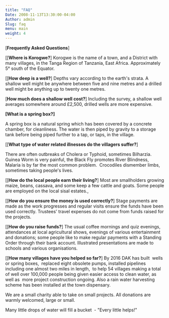 ```yaml
---
title: "FAQ"
Date: 2008-11-13T13:30:00-04:00
Author: admin
Slug: faq
menu: main
weight: 4
---
```


[**Frequently Asked Questions**]

[[**Where is Korogwe?**]
Korogwe is the name of a town, and a District with many villages, in the Tanga Region of Tanzania, East Africa. Approximately 5° south of the Equator.

[[**How deep is a well?**]
Depths vary according to the earth's strata. A shallow well might be anywhere between five and nine metres and a drilled well might be anything up to twenty one metres.

[**How much does a shallow well cost?**]
Including the survey, a shallow well averages somewhere around £2,500, drilled wells are more expensive.

**[What is a spring box?]**

A spring box is a natural spring which has been covered by a concrete chamber, for cleanliness. The water is then piped by gravity to a storage tank before being piped further to a tap, or taps, in the village.

[[**What type of water related illnesses do the villagers suffer?**]

There are often outbreaks of Cholera or Typhoid, sometimes Bilharzia. Guinea Worm is very painful, the Black Fly promotes River Blindness, Malaria is by far the most common problem.  Crocodiles dismember limbs, sometimes taking people's lives.

[[**How do the local people earn their living?**]
Most are smallholders growing maize, beans, cassava, and some keep a few cattle and goats. Some people are employed on the local sisal estates.,

[[**How do you ensure the money is used correctly?**]
Stage payments are made as the work progresses and regular visits ensure the funds have been used correctly. Trustees' travel expenses do not come from funds raised for the projects.

[[**How do you raise funds?**]
The usual coffee mornings and quiz evenings, attendances at local agricultural shows, evenings of various entertainment and donations; some people like to make regular payments with a Standing Order through their bank account. Illustrated presentations are made to schools and various organisations.

[[**How many villages have you helped so far?**]
By 2016 DAK has built  wells or spring boxes,  replaced eight obsolete pumps, installed pipelines including one almost two miles in length,  to help 54 villages making a total of well over 100,000 people being given easier access to clean water, as well as  more project construction ongoing. Also a rain water harvesting scheme has been installed at the town dispensary.

We are a small charity able to take on small projects.
All donations are warmly welcomed, large or small.

Many little drops of water will fill a bucket  - "Every little helps!"
